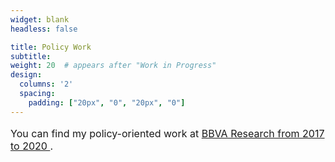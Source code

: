 ```yaml
---
widget: blank
headless: false

title: Policy Work
subtitle: 
weight: 20  # appears after "Work in Progress"
design:
  columns: '2'
  spacing:
    padding: ["20px", "0", "20px", "0"]
---
```


<p style="font-size:16px;">
You can find my policy-oriented work at 
<a href="https://www.bbvaresearch.com/en/search/?searchbbvaresearch=serkan%20kocabas" target="_blank" rel="noopener">
BBVA Research from 2017 to 2020
</a>.
</p>
